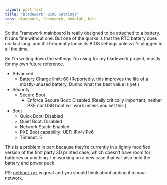 ```yaml
---
layout: post-text
title: "Bladework: BIOS Settings"
tags: bladework, framework, homelab, bios
---
```


So the Framework mainboard is really designed to be attached to a battery. It runs fine without one. But one of the quirks is that the RTC battery does _not_ last long, and it'll frequently loose its BIOS settings unless it's plugged in all the time.

So I'm writing down the settings I'm using for my bladework project, mostly for my own future reference.

* Advanced
  * Battery Charge limit: 60 (Reportedly, this improves the life of a mostly-unused battery. Dunno what the best value is yet.)
* Security
  * Secure Boot
    * Enforce Secure Boot: Disabled (Really critically important, neither PXE nor USB boot will work unless you set this.)
* Boot
  * Quick Boot: Disabled
  * Quiet Boot: Disabled
  * Network Stack: Enabled
  * PXE Boot capability: UEFI:IPv4/IPv6
  * Timeout: 5

This is a problem in part because they're currently in a lightly modified version of the first party 3D printed case, which doesn't have room for batteries or anything. I'm working on a new case that will also hold the battery and power puck.

PS: [netboot.xyz](https://netboot.xyz/) is great and you should think about adding it to your network.
